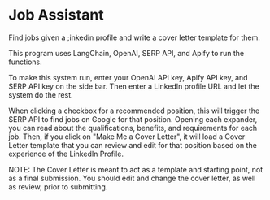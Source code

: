 # Job Assistant
Find jobs given a ;inkedin profile and write a cover letter template for them.

This program uses LangChain, OpenAI, SERP API, and Apify to run the functions. 

To make this system run, enter your OpenAI API key, Apify API key, and SERP API key on the side bar. Then enter a LinkedIn profile URL and let the system do the rest. 

When clicking a checkbox for a recommended position, this will trigger the SERP API to find jobs on Google for that position. Opening each expander, you can read about the qualifications, benefits, and requirements for each job. Then, if you click on "Make Me a Cover Letter", it will load a Cover Letter template that you can review and edit for that position based on the experience of the LinkedIn Profile. 

NOTE: The Cover Letter is meant to act as a template and starting point, not as a final submission. You should edit and change the cover letter, as well as review, prior to submitting.
